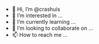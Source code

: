 - 👋 Hi, I’m @crashuis
- 👀 I’m interested in ...
- 🌱 I’m currently learning ...
- 💞️ I’m looking to collaborate on ...
- 📫 How to reach me ...

<!---
crashuis/crashuis is a ✨ special ✨ repository because its `README.md` (this file) appears on your GitHub profile.
You can click the Preview link to take a look at your changes.
--->
